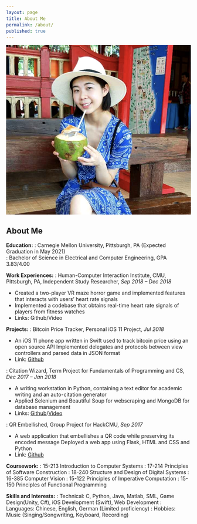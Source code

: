 ```yaml
---
layout: page
title: About Me
permalink: /about/
published: true
---
```


<div class="page" markdown="1">

![400x200](/uploads/me5.png "Large example image")

<!-- <div class="page" markdown="1">

{% capture page_subtitle %}
<img
    class="me"
    alt="{{ author.name }}"
    src="{{ site.author.photo | relative_url }}"
    srcset="{{ site.author.photo2x | relative_url }} 2x"
/>
{% endcapture %}

{% include page/title.html title=page.title subtitle=page_subtitle %}
 -->

## About Me 

**Education:**
: Carnegie Mellon University, Pittsburgh, PA (Expected Graduation in May 2021)            
: Bachelor of Science in Electrical and Computer Engineering, GPA 3.83/4.00

**Work Experiences:**
: Human-Computer Interaction Institute, CMU, Pittsburgh, PA, Independent Study Researcher, *Sep 2018 – Dec 2018*
* Created a two-player VR maze horror game and implemented features that interacts with users’ heart rate signals
* Implemented a codebase that obtains real-time heart rate signals of players from fitness watches
* Links: Github/Video

**Projects:**
: Bitcoin Price Tracker, Personal iOS 11 Project, *Jul 2018*
* An iOS 11 phone app written in Swift used to track bitcoin price using an open source API
Implemented delegates and protocols between view controllers and parsed data in JSON format
* Link: [Github][bitcoin_github]

: Citation Wizard, Term Project for Fundamentals of Programming and CS, *Dec 2017 –  Jan 2018*
* A writing workstation in Python, containing a text editor for academic writing and an auto-citation generator
* Applied Selenium and Beautiful Soup for webscraping and MongoDB for database management
* Links: [Github][cw_github]/[Video][cw_video]

: QR Embellished, Group Project for HackCMU, *Sep 2017*                                              
* A web application that embellishes a QR code while preserving its encoded message
Deployed a web app using Flask, HTML and CSS and Python
* Link: [Github][qr_github]

**Coursework:**
: 15-213 Introduction to Computer Systems
: 17-214 Principles of Software Construction
: 18-240 Structure and Design of Digital Systems
: 16-385 Computer Vision
: 15-122 Principles of Imperative Computation
: 15-150 Principles of Functional Programming

**Skills and Interests:**
: Technical: C, Python, Java, Matlab, SML, Game Design(Unity, C#), iOS Development (Swift), Web Development
: Languages: Chinese, English, German (Limited proficiency)
: Hobbies: Music (Singing/Songwriting, Keyboard, Recording)

[cw_github]: https://github.com/Hongrun/Citation-Wizard
[cw_video]: https://www.youtube.com/watch?v=-g2So8LmYcI
[qr_github]: https://github.com/Hongrun/QR-Embellished
[bitcoin_github]: https://github.com/Hongrun/Bitcoin-Tracker

</div>
